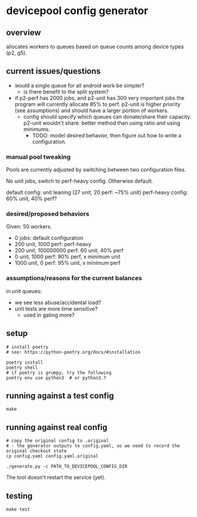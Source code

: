 # devicepool config generator

## overview

allocates workers to queues based on queue counts among device types (p2, g5).

## current issues/questions

- would a single queue for all android work be simpler?
  - is there benefit to the split system?
- if p2-perf has 2000 jobs, and p2-unit has 300 very important jobs the program will currently allocate 85% to perf. p2-unit is higher priority (see assumptions) and should have a larger portion of workers.
  - config should specify which queues can donate/share their capacity. p2-unit wouldn't share. better method than using ratio and using minimums.
    - TODO: model desired behavior, then figure out how to write a configuration.

### manual pool tweaking

Pools are currently adjusted by switching between two configuration files.

No unit jobs, switch to perf-heavy config. Otherwise default.

default config: unit leaning (27 unit, 20 perf: ~75% unit)
perf-heavy config: 60% unit, 40% perf?

### desired/proposed behaviors

Given: 50 workers.

- 0 jobs: default configuration
- 200 unit, 1000 perf: perf-heavy
- 200 unit, 100000000 perf: 60 unit, 40% perf
- 0 unit, 1000 perf: 90% perf, x minimum unit
- 1000 unit, 0 perf: 95% unit, x minimum perf

### assumptions/reasons for the current balances

in unit queues:
- we see less abuse/accidental load?
- unit tests are more time sensitive?
  - used in gating more?

## setup

```
# install poetry
# see: https://python-poetry.org/docs/#installation

poetry install
poetry shell
# if poetry is grumpy, try the following
poetry env use python3  # or python3.7
```

## running against a test config

```
make
```

## running against real config

```
# copy the original config to .original
# - the generator outputs to config.yaml, so we need to record the original checkout state
cp config.yaml config.yaml.original

./generate.py -c PATH_TO_DEVICEPOOL_CONFIG_DIR

```

The tool doesn't restart the service (yet).

## testing

```
make test
```

